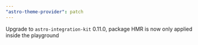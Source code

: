 ```yaml
---
"astro-theme-provider": patch
---
```


Upgrade to `astro-integration-kit` 0.11.0, package HMR is now only applied inside the playground

